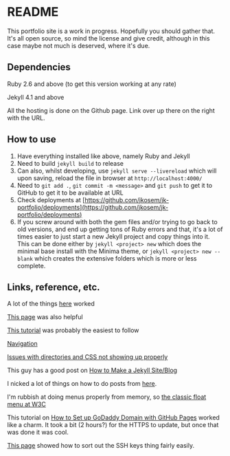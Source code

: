 # README

This portfolio site is a work in progress. Hopefully you should gather that. It's all open source, so mind the license and give credit, although in this case maybe not much is deserved, where it's due.

## Dependencies

Ruby 2.6 and above (to get this version working at any rate)

Jekyll 4.1 and above

All the hosting is done on the Github page. Link over up there on the right with the URL.

## How to use

1. Have everything installed like above, namely Ruby and Jekyll
2. Need to build `jekyll build` to release
3. Can also, whilst developing, use `jekyll serve --livereload` which will upon saving, reload the file in browser at `http://localhost:4000/`
4. Need to `git add .`, `git commit -m <message>` and `git push` to get it to GitHub to get it to be available at URL
5. Check deployments at [https://github.com/jkosem/jk-portfolio/deployments](https://github.com/jkosem/jk-portfolio/deployments)
6. If you screw around with both the gem files and/or trying to go back to old versions, and end up getting tons of Ruby errors and that, it's a lot of times easier to just start a new Jekyll project and copy things into it. This can be done either by `jekyll <project> new` which does the minimal base install with the Minima theme, or `jekyll <project> new --blank` which creates the extensive folders which is more or less complete.

## Links, reference, etc.

A lot of the things [here](https://github.com/jekyll/jekyll/issues/3984) worked

[This page](https://idratherbewriting.com/documentation-theme-jekyll/mydoc_install_jekyll_on_mac.html) was also helpful

[This tutorial](https://www.youtube.com/watch?v=-LhLFeuvc38) was probably the easiest to follow

[Navigation](https://learn.cloudcannon.com/jekyll/simple-navigation/)

[Issues with directories and CSS not showing up properly](https://github.community/t/css-not-being-applied-in-pages/10466/10)

This guy has a good post on [How to Make a Jekyll Site/Blog](https://brianm.me/posts/how-to-make-jekyll-site-blog)

I nicked a lot of things on how to do posts from [here](https://www.section.io/engineering-education/build-a-jekyll-site/).

I'm rubbish at doing menus properly from memory, so [the classic float menu at W3C](https://www.w3schools.com/Css/css_navbar_horizontal.asp)

This tutorial on [How to Set up GoDaddy Domain with GitHub Pages](https://hackernoon.com/how-to-set-up-godaddy-domain-with-github-pages-a9300366c7b) worked like a charm. It took a bit (2 hours?) for the HTTPS to update, but once that was done it was cool.

[This page](https://jhooq.com/github-permission-denied-publickey/) showed how to sort out the SSH keys thing fairly easily.
